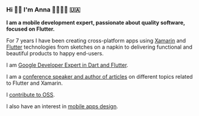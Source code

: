 ### Hi 👋🏻 I'm Anna 👩‍💻💙📱 🇺🇦

**I am a mobile development expert, passionate about quality software, focused on Flutter.**

For 7 years I have been creating cross-platform apps using [Xamarin](https://dotnet.microsoft.com/apps/xamarin) and [Flutter](https://flutter.dev/) technologies from sketches on a napkin to delivering functional and beautiful products to happy end-users.

I am [Google Developer Expert in Dart and Flutter](https://developers.google.com/community/experts/directory/profile/profile-anna-domashych).

I am a [conference speaker and author of articles](https://github.com/foxanna/blog) on different topics related to Flutter and Xamarin.

I [contribute to OSS](https://github.com/foxanna?tab=repositories).

I also have an interest in [mobile apps design](https://dribbble.com/foxanna).


<!--
**foxanna/foxanna** is a ✨ _special_ ✨ repository because its `README.md` (this file) appears on your GitHub profile.

Here are some ideas to get you started:

- 🔭 I’m currently working on ...
- 🌱 I’m currently learning ...
- 👯 I’m looking to collaborate on ...
- 🤔 I’m looking for help with ...
- 💬 Ask me about ...
- 📫 How to reach me: ...
- 😄 Pronouns: ...
- ⚡ Fun fact: ...
-->
